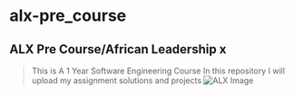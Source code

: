 # alx-pre_course
## ALX Pre Course/African Leadership x
> This is A 1 Year Software Engineering Course 
> In this repository I will upload my assignment solutions and projects
![ALX Image](https://www.google.com/search?q=image+for+ALX&client=firefox-b-lm&sxsrf=APq-WBvVVqs-o1lkQrCSEo8_K2PUoyEWZw:1645010091683&source=lnms&tbm=isch&sa=X&ved=2ahUKEwi1jqqRjIT2AhXqyYUKHWMyAdAQ_AUoAXoECAEQAw&biw=1366&bih=656&dpr=1#imgrc=mSxT-CYoMKndVM)

